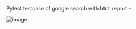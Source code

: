 Pytest testcase of google search with html report - 

![image](https://github.com/harsh-valecha/selenium_report_generation/assets/119730682/02cb0038-8558-4d1a-aaa2-a061b0ff88ea)
